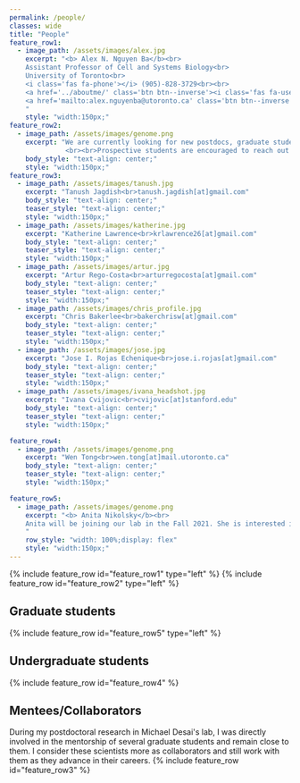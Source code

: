 ```yaml
---
permalink: /people/
classes: wide
title: "People"
feature_row1:
  - image_path: /assets/images/alex.jpg
    excerpt: "<b> Alex N. Nguyen Ba</b><br>
	Assistant Professor of Cell and Systems Biology<br>
	University of Toronto<br>
	<i class='fas fa-phone'></i> (905)-828-3729<br><br>
	<a href='../aboutme/' class='btn btn--inverse'><i class='fas fa-user'></i> About me</a>
	<a href='mailto:alex.nguyenba@utoronto.ca' class='btn btn--inverse'><i class='far fa-envelope'></i> alex.nguyenba[at]utoronto.ca</a>
	"
    style: "width:150px;"
feature_row2:
  - image_path: /assets/images/genome.png
    excerpt: "We are currently looking for new postdocs, graduate students, and undergraduates to join our team! Please visit our <a href='../opportunities/'>opportunities</a> page for more details.
              <br><br>Prospective students are encouraged to reach out to past trainees/mentees for advice."
    body_style: "text-align: center;"
    style: "width:150px;"
feature_row3:
  - image_path: /assets/images/tanush.jpg
    excerpt: "Tanush Jagdish<br>tanush.jagdish[at]gmail.com"
    body_style: "text-align: center;"
    teaser_style: "text-align: center;"
    style: "width:150px;"
  - image_path: /assets/images/katherine.jpg
    excerpt: "Katherine Lawrence<br>krlawrence26[at]gmail.com"
    body_style: "text-align: center;"
    teaser_style: "text-align: center;"
    style: "width:150px;"
  - image_path: /assets/images/artur.jpg
    excerpt: "Artur Rego-Costa<br>arturregocosta[at]gmail.com"
    body_style: "text-align: center;"
    teaser_style: "text-align: center;"
    style: "width:150px;"
  - image_path: /assets/images/chris_profile.jpg
    excerpt: "Chris Bakerlee<br>bakerchrisw[at]gmail.com"
    body_style: "text-align: center;"
    teaser_style: "text-align: center;"
    style: "width:150px;"
  - image_path: /assets/images/jose.jpg
    excerpt: "Jose I. Rojas Echenique<br>jose.i.rojas[at]gmail.com"
    body_style: "text-align: center;"
    teaser_style: "text-align: center;"
    style: "width:150px;"
  - image_path: /assets/images/ivana_headshot.jpg
    excerpt: "Ivana Cvijovic<br>cvijovic[at]stanford.edu"
    body_style: "text-align: center;"
    teaser_style: "text-align: center;"
    style: "width:150px;"

feature_row4:
  - image_path: /assets/images/genome.png
    excerpt: "Wen Tong<br>wen.tong[at]mail.utoronto.ca"
    body_style: "text-align: center;"
    teaser_style: "text-align: center;"
    style: "width:150px;"

feature_row5:
  - image_path: /assets/images/genome.png
    excerpt: "<b> Anita Nikolsky</b><br>
	Anita will be joining our lab in the Fall 2021. She is interested in understanding how different vaccine dosage regimens fundamentally alters the evolutionary process behind the adaptive immune response and will applying our lineage tracking strategies to B-cells.<br>
	"
    row_style: "width: 100%;display: flex"
    style: "width:150px;"
---
```


{% include feature_row id="feature_row1" type="left" %}
{% include feature_row id="feature_row2" type="left" %}
<h2>Graduate students</h2>
{% include feature_row id="feature_row5" type="left" %}
<h2>Undergraduate students</h2>
{% include feature_row id="feature_row4" %}
<h2>Mentees/Collaborators</h2>
During my postdoctoral research in Michael Desai's lab, I was directly involved in the mentorship of several graduate students and remain close to them. I consider these scientists more as collaborators and still work with them as they advance in their careers.
{% include feature_row id="feature_row3" %}
